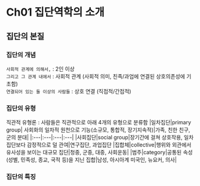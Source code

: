 # Ch01 집단역학의 소개
## 집단의 본질
### 집단의 개념
`사회적 관계에 의해서,` : 2인 이상  
`그리고 그 관계 내에서` : 사회적 관계 (사회적 의미, 친족/과업에 연결된 상호의존성에 기초함)  
`연결되어 있는 둘 이상의 사람들` : 상호 연결 (직접적/간접적)  

### 집단의 유형
직관적 유형론 : 사람들은 직관적으로 아래 4개의 유형으로 분류함
|일차집단|primary group| 사회화의 일차적 원천으로 기능(소규모, 통합적, 장기지속적)|가족, 친한 친구, 군의 분대|
|:---|:---|:---|:---|
|사회집단|social group|장기간에 걸쳐 상호작용, 일차집단보다 감정적으로 덜 관여|연구집단, 과업집단
|집합체|collective|행위와 외관에서 유사성을 보이는 대규모 집단|청중, 군중, 대중, 사회운동|
|범주|category|공통된 속성(성별, 민족성, 종교, 국적 등)을 지닌 집합|남성, 아시아계 미국인, 뉴요커, 의사|

### 집단의 특징

